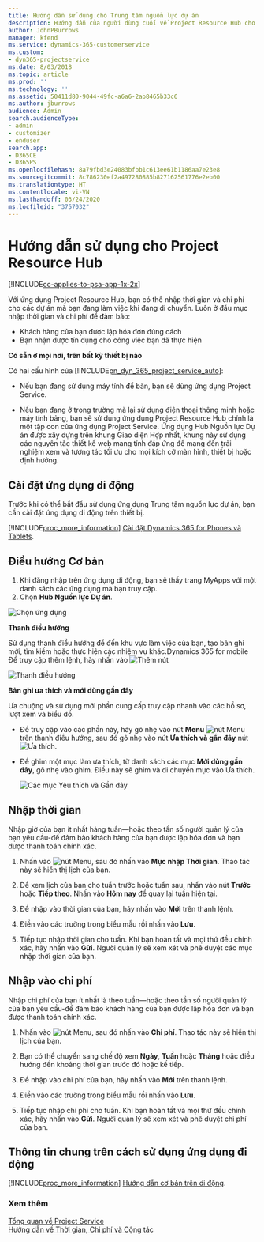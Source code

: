 ```yaml
---
title: Hướng dẫn sử dụng cho Trung tâm nguồn lực dự án
description: Hướng dẫn của người dùng cuối về Project Resource Hub cho Project Service
author: JohnPBurrows
manager: kfend
ms.service: dynamics-365-customerservice
ms.custom:
- dyn365-projectservice
ms.date: 8/03/2018
ms.topic: article
ms.prod: ''
ms.technology: ''
ms.assetid: 50411d80-9044-49fc-a6a6-2ab8465b33c6
ms.author: jburrows
audience: Admin
search.audienceType:
- admin
- customizer
- enduser
search.app:
- D365CE
- D365PS
ms.openlocfilehash: 8a79fbd3e24083bfbb1c613ee61b1186aa7e23e8
ms.sourcegitcommit: 8c786230ef2a497280885b827162561776e2eb00
ms.translationtype: HT
ms.contentlocale: vi-VN
ms.lasthandoff: 03/24/2020
ms.locfileid: "3757032"
---
```

# <a name="user-guide-for-project-resource-hub"></a>Hướng dẫn sử dụng cho Project Resource Hub

[!INCLUDE[cc-applies-to-psa-app-1x-2x](../includes/cc-applies-to-psa-app-1x-2x.md)]

Với ứng dụng Project Resource Hub, bạn có thể nhập thời gian và chi phí cho các dự án mà bạn đang làm việc khi đang di chuyển. Luôn ở đầu mục nhập thời gian và chi phí để đảm bảo:

- Khách hàng của bạn được lập hóa đơn đúng cách
- Bạn nhận được tín dụng cho công việc bạn đã thực hiện

**Có sẵn ở mọi nơi, trên bất kỳ thiết bị nào**

Có hai cấu hình của [!INCLUDE[pn_dyn_365_project_service_auto](../includes/pn-dyn-365-project-service-auto.md)]: 

- Nếu bạn đang sử dụng máy tính để bàn, bạn sẽ dùng ứng dụng Project Service. 

- Nếu bạn đang ở trong trường mà lại sử dụng điện thoại thông minh hoặc máy tính bảng, bạn sẽ sử dụng ứng dụng Project Resource Hub chính là một tập con của ứng dụng Project Service. Ứng dụng Hub Nguồn lực Dự án được xây dựng trên khung Giao diện Hợp nhất, khung này sử dụng các nguyên tắc thiết kế web mang tính đáp ứng để mang đến trải nghiệm xem và tương tác tối ưu cho mọi kích cỡ màn hình, thiết bị hoặc định hướng. 


## <a name="install-the-mobile-app"></a>Cài đặt ứng dụng di động
Trước khi có thể bắt đầu sử dụng ứng dụng Trung tâm nguồn lực dự án, bạn cần cài đặt ứng dụng di động trên thiết bị. 

[!INCLUDE[proc_more_information](../includes/proc-more-information.md)] [Cài đặt Dynamics 365 for Phones và Tablets](../mobile-app/install-dynamics-365-for-phones-and-tablets.md).

## <a name="basic-navigation"></a>Điều hướng Cơ bản
1.  Khi đăng nhập trên ứng dụng di động, bạn sẽ thấy trang MyApps với một danh sách các ứng dụng mà bạn truy cập. 
2.  Chọn **Hub Nguồn lực Dự án**.

![Chọn ứng dụng](media/chooseApp_1.png "Chọn ứng dụng")

**Thanh điều hướng**

Sử dụng thanh điều hướng để đến khu vực làm việc của bạn, tạo bản ghi mới, tìm kiếm hoặc thực hiện các nhiệm vụ khác.Dynamics 365 for mobile Để truy cập thêm lệnh, hãy nhấn vào ![Thêm nút](media/MoreButton.png "Nút Thêm")

![Thanh điều hướng](media/NavBar_2.png "Thanh điều hướng")

**Bản ghi ưa thích và mới dùng gần đây**

Ưa chuộng và sử dụng mới phần cung cấp truy cập nhanh vào các hồ sơ, lượt xem và biểu đồ. 

- Để truy cập vào các phần này, hãy gõ nhẹ vào nút **Menu** ![nút Menu](media/MenuButton.png "Nút Menu") trên thanh điều hướng, sau đó gõ nhẹ vào nút **Ưa thích và gần đây** nút ![Ưa thích](media/FavButton.png "Nút Yêu thích").

- Để ghim một mục làm ưa thích, từ danh sách các mục **Mới dùng gần đây**, gõ nhẹ vào ghim. Điều này sẽ ghim và di chuyển mục vào Ưa thích.

  ![Các mục Yêu thích và Gần đây](media/Favs_3.png "Các mục Yêu thích và Gần đây")
 
## <a name="enter-time"></a>Nhập thời gian
Nhập giờ của bạn ít nhất hàng tuần—hoặc theo tần số người quản lý của bạn yêu cầu-để đảm bảo khách hàng của bạn được lập hóa đơn và bạn được thanh toán chính xác.

1. Nhấn vào ![nút Menu](media/MenuButton.png "Nút Menu"), sau đó nhấn vào **Mục nhập Thời gian**. Thao tác này sẽ hiển thị lịch của bạn.

2. Để xem lịch của bạn cho tuần trước hoặc tuần sau, nhấn vào nút **Trước** hoặc **Tiếp theo**. Nhấn vào **Hôm nay** để quay lại tuần hiện tại.

3. Để nhập vào thời gian của bạn, hãy nhấn vào **Mới** trên thanh lệnh. 

4. Điền vào các trường trong biểu mẫu rồi nhấn vào **Lưu**.

5. Tiếp tục nhập thời gian cho tuần. Khi bạn hoàn tất và mọi thứ đều chính xác, hãy nhấn vào **Gửi**. Người quản lý sẽ xem xét và phê duyệt các mục nhập thời gian của bạn.

## <a name="enter-expenses"></a>Nhập vào chi phí 
Nhập chi phí của bạn ít nhất là theo tuần—hoặc theo tần số người quản lý của bạn yêu cầu-để đảm bảo khách hàng của bạn được lập hóa đơn và bạn được thanh toán chính xác.

1. Nhấn vào ![nút Menu](media/MenuButton.png "Nút Menu"), sau đó nhấn vào **Chi phí**. Thao tác này sẽ hiển thị lịch của bạn.

2. Bạn có thể chuyển sang chế độ xem **Ngày**, **Tuần** hoặc **Tháng** hoặc điều hướng đến khoảng thời gian trước đó hoặc kế tiếp. 

3. Để nhập vào chi phí của bạn, hãy nhấn vào **Mới** trên thanh lệnh. 

4. Điền vào các trường trong biểu mẫu rồi nhấn vào **Lưu**.

5. Tiếp tục nhập chi phí cho tuần. Khi bạn hoàn tất và mọi thứ đều chính xác, hãy nhấn vào **Gửi**. Người quản lý sẽ xem xét và phê duyệt chi phí của bạn.

## <a name="general-information-on-how-to-use-the-mobile-app"></a>Thông tin chung trên cách sử dụng ứng dụng đi động 
[!INCLUDE[proc_more_information](../includes/proc-more-information.md)] [Hướng dẫn cơ bản trên di động](../mobile-app/dynamics-365-phones-tablets-users-guide.md).

### <a name="see-also"></a>Xem thêm  
 [Tổng quan về Project Service](../project-service/overview.md)   
 [Hướng dẫn về Thời gian, Chi phí và Cộng tác](../project-service/time-expense-collaboration-guide.md)   
 
